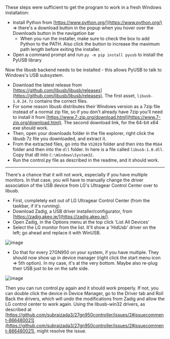 These steps were sufficient to get the program to work in a fresh Windows installation:

- Install Python from [https://www.python.org/](https://www.python.org/) => there's a download button in the popup when you hover over the Downloads button in the navigation bar
  - When you run the installer, make sure to check the box to add Python to the PATH. Also click the button to increase the maximum path length before exiting the installer.
- Open a command prompt and run `py -m pip install pyusb` to install the PyUSB library

Now the libusb backend needs to be installed - this allows PyUSB to talk to Windows's USB subsystem.

- Download the latest release from [https://github.com/libusb/libusb/releases](https://github.com/libusb/libusb/releases). The first asset, `libusb-1.0.24.7z` contains the correct files.
- For some reason libusb distributes their Windows version as a 7zip file instead of a normal zip file, so if you don't already have 7zip you'll need to install it from [https://www.7-zip.org/download.html](https://www.7-zip.org/download.html). The second download link, for the 64-bit x64 exe should work.
- Then, open your downloads folder in the file explorer, right click the libusb 7z file you downloaded, and extract it.
- From the extracted files, go into the `VS2019` folder and then into the `MS64` folder and then into the `dll` folder. In here is a file called `libusb-1.0.dll`. Copy that dll into `C:\Windows\System32`.
- Run the control.py file as described in the readme, and it should work.

---

There's a chance that it will not work, especially if you have multiple monitors. In that case, you will have to manually change the driver association of the USB device from LG's Ultragear Control Center over to libusb.

- First, completely exit out of LG Ultragear Control Center (from the taskbar, if it's running).
- Download Zadig, a USB driver installer/configurator, from [https://zadig.akeo.ie/](https://zadig.akeo.ie/).
- Open Zadig, in the Options menu at the top click 'List All Devices'
- Select the LG monitor from the list. It'll show a 'HidUsb' driver on the left; go ahead and replace it with WinUSB.

![image](https://user-images.githubusercontent.com/3249268/123026557-622dc580-d3aa-11eb-8e67-502c93bad552.png)

- Do that for every 27GN950 on your system, if you have multiple. They should now show up in device manager (right click the start menu icon => 5th option). In my case, it's at the very bottom. Maybe also re-plug their USB just to be on the safe side.

![image](https://user-images.githubusercontent.com/3249268/123026626-8093c100-d3aa-11eb-9d8c-345717654ef6.png)

Then you can run control.py again and it should work properly. If not, you can double click the device in Device Manager, go to the Driver tab and Roll Back the drivers, which will undo the modifications from Zadig and allow the LG control center to work again. Using the libusb-win32 drivers, as described at [https://github.com/subraizada3/27gn950controller/issues/2#issuecomment-866480021](https://github.com/subraizada3/27gn950controller/issues/2#issuecomment-866480021), might resolve the issue.
